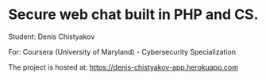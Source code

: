 # Secure web chat built in PHP and CS.

Student:
Denis Chistyakov

For:
Coursera (University of Maryland) - Cybersecurity Specialization

The project is hosted at: https://denis-chistyakov-app.herokuapp.com
